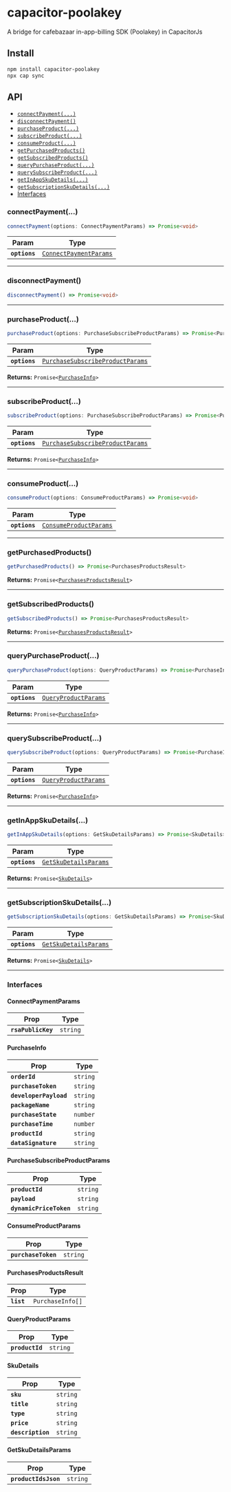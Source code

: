 # capacitor-poolakey

A bridge for cafebazaar in-app-billing SDK (Poolakey) in CapacitorJs

## Install

```bash
npm install capacitor-poolakey
npx cap sync
```

## API

<docgen-index>

* [`connectPayment(...)`](#connectpayment)
* [`disconnectPayment()`](#disconnectpayment)
* [`purchaseProduct(...)`](#purchaseproduct)
* [`subscribeProduct(...)`](#subscribeproduct)
* [`consumeProduct(...)`](#consumeproduct)
* [`getPurchasedProducts()`](#getpurchasedproducts)
* [`getSubscribedProducts()`](#getsubscribedproducts)
* [`queryPurchaseProduct(...)`](#querypurchaseproduct)
* [`querySubscribeProduct(...)`](#querysubscribeproduct)
* [`getInAppSkuDetails(...)`](#getinappskudetails)
* [`getSubscriptionSkuDetails(...)`](#getsubscriptionskudetails)
* [Interfaces](#interfaces)

</docgen-index>

<docgen-api>
<!--Update the source file JSDoc comments and rerun docgen to update the docs below-->

### connectPayment(...)

```typescript
connectPayment(options: ConnectPaymentParams) => Promise<void>
```

| Param         | Type                                                                  |
| ------------- | --------------------------------------------------------------------- |
| **`options`** | <code><a href="#connectpaymentparams">ConnectPaymentParams</a></code> |

--------------------


### disconnectPayment()

```typescript
disconnectPayment() => Promise<void>
```

--------------------


### purchaseProduct(...)

```typescript
purchaseProduct(options: PurchaseSubscribeProductParams) => Promise<PurchaseInfo>
```

| Param         | Type                                                                                      |
| ------------- | ----------------------------------------------------------------------------------------- |
| **`options`** | <code><a href="#purchasesubscribeproductparams">PurchaseSubscribeProductParams</a></code> |

**Returns:** <code>Promise&lt;<a href="#purchaseinfo">PurchaseInfo</a>&gt;</code>

--------------------


### subscribeProduct(...)

```typescript
subscribeProduct(options: PurchaseSubscribeProductParams) => Promise<PurchaseInfo>
```

| Param         | Type                                                                                      |
| ------------- | ----------------------------------------------------------------------------------------- |
| **`options`** | <code><a href="#purchasesubscribeproductparams">PurchaseSubscribeProductParams</a></code> |

**Returns:** <code>Promise&lt;<a href="#purchaseinfo">PurchaseInfo</a>&gt;</code>

--------------------


### consumeProduct(...)

```typescript
consumeProduct(options: ConsumeProductParams) => Promise<void>
```

| Param         | Type                                                                  |
| ------------- | --------------------------------------------------------------------- |
| **`options`** | <code><a href="#consumeproductparams">ConsumeProductParams</a></code> |

--------------------


### getPurchasedProducts()

```typescript
getPurchasedProducts() => Promise<PurchasesProductsResult>
```

**Returns:** <code>Promise&lt;<a href="#purchasesproductsresult">PurchasesProductsResult</a>&gt;</code>

--------------------


### getSubscribedProducts()

```typescript
getSubscribedProducts() => Promise<PurchasesProductsResult>
```

**Returns:** <code>Promise&lt;<a href="#purchasesproductsresult">PurchasesProductsResult</a>&gt;</code>

--------------------


### queryPurchaseProduct(...)

```typescript
queryPurchaseProduct(options: QueryProductParams) => Promise<PurchaseInfo>
```

| Param         | Type                                                              |
| ------------- | ----------------------------------------------------------------- |
| **`options`** | <code><a href="#queryproductparams">QueryProductParams</a></code> |

**Returns:** <code>Promise&lt;<a href="#purchaseinfo">PurchaseInfo</a>&gt;</code>

--------------------


### querySubscribeProduct(...)

```typescript
querySubscribeProduct(options: QueryProductParams) => Promise<PurchaseInfo>
```

| Param         | Type                                                              |
| ------------- | ----------------------------------------------------------------- |
| **`options`** | <code><a href="#queryproductparams">QueryProductParams</a></code> |

**Returns:** <code>Promise&lt;<a href="#purchaseinfo">PurchaseInfo</a>&gt;</code>

--------------------


### getInAppSkuDetails(...)

```typescript
getInAppSkuDetails(options: GetSkuDetailsParams) => Promise<SkuDetails>
```

| Param         | Type                                                                |
| ------------- | ------------------------------------------------------------------- |
| **`options`** | <code><a href="#getskudetailsparams">GetSkuDetailsParams</a></code> |

**Returns:** <code>Promise&lt;<a href="#skudetails">SkuDetails</a>&gt;</code>

--------------------


### getSubscriptionSkuDetails(...)

```typescript
getSubscriptionSkuDetails(options: GetSkuDetailsParams) => Promise<SkuDetails>
```

| Param         | Type                                                                |
| ------------- | ------------------------------------------------------------------- |
| **`options`** | <code><a href="#getskudetailsparams">GetSkuDetailsParams</a></code> |

**Returns:** <code>Promise&lt;<a href="#skudetails">SkuDetails</a>&gt;</code>

--------------------


### Interfaces


#### ConnectPaymentParams

| Prop               | Type                |
| ------------------ | ------------------- |
| **`rsaPublicKey`** | <code>string</code> |


#### PurchaseInfo

| Prop                   | Type                |
| ---------------------- | ------------------- |
| **`orderId`**          | <code>string</code> |
| **`purchaseToken`**    | <code>string</code> |
| **`developerPayload`** | <code>string</code> |
| **`packageName`**      | <code>string</code> |
| **`purchaseState`**    | <code>number</code> |
| **`purchaseTime`**     | <code>number</code> |
| **`productId`**        | <code>string</code> |
| **`dataSignature`**    | <code>string</code> |


#### PurchaseSubscribeProductParams

| Prop                    | Type                |
| ----------------------- | ------------------- |
| **`productId`**         | <code>string</code> |
| **`payload`**           | <code>string</code> |
| **`dynamicPriceToken`** | <code>string</code> |


#### ConsumeProductParams

| Prop                | Type                |
| ------------------- | ------------------- |
| **`purchaseToken`** | <code>string</code> |


#### PurchasesProductsResult

| Prop       | Type                        |
| ---------- | --------------------------- |
| **`list`** | <code>PurchaseInfo[]</code> |


#### QueryProductParams

| Prop            | Type                |
| --------------- | ------------------- |
| **`productId`** | <code>string</code> |


#### SkuDetails

| Prop              | Type                |
| ----------------- | ------------------- |
| **`sku`**         | <code>string</code> |
| **`title`**       | <code>string</code> |
| **`type`**        | <code>string</code> |
| **`price`**       | <code>string</code> |
| **`description`** | <code>string</code> |


#### GetSkuDetailsParams

| Prop                 | Type                |
| -------------------- | ------------------- |
| **`productIdsJson`** | <code>string</code> |

</docgen-api>
